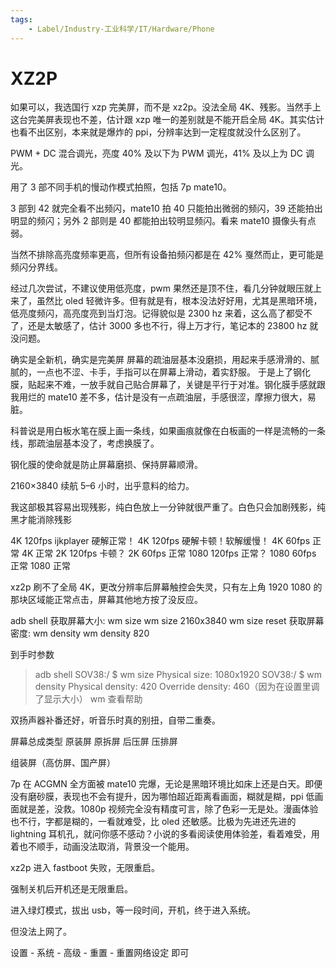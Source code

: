 ```yaml
---
tags:
    - Label/Industry-工业科学/IT/Hardware/Phone
---
```


# XZ2P

如果可以，我选国行 xzp 完美屏，而不是 xz2p。没法全局 4K、残影。当然手上这台完美屏表现也不差，估计跟 xzp 唯一的差别就是不能开启全局 4K。其实估计也看不出区别，本来就是爆炸的 ppi，分辨率达到一定程度就没什么区别了。

PWM + DC 混合调光，亮度 40% 及以下为 PWM 调光，41% 及以上为 DC 调光。

用了 3 部不同手机的慢动作模式拍照，包括 7p mate10。

3 部到 42 就完全看不出频闪，mate10 拍 40 只能拍出微弱的频闪，39 还能拍出明显的频闪；另外 2 部则是 40 都能拍出较明显频闪。看来 mate10 摄像头有点弱。

当然不排除高亮度频率更高，但所有设备拍频闪都是在 42% 戛然而止，更可能是频闪分界线。

经过几次尝试，不建议使用低亮度，pwm 果然还是顶不住，看几分钟就眼压就上来了，虽然比 oled 轻微许多。但有就是有，根本没法好好用，尤其是黑暗环境，低亮度频闪，高亮度亮到当灯泡。记得貌似是 2300 hz 来着，这么高了都受不了，还是太敏感了，估计 3000 多也不行，得上万才行，笔记本的 23800 hz 就没问题。

确实是全新机，确实是完美屏
屏幕的疏油层基本没磨损，用起来手感滑滑的、腻腻的，一点也不涩、卡手，手指可以在屏幕上滑动，着实舒服。
于是上了钢化膜，贴起来不难，一放手就自己贴合屏幕了，关键是平行于对准。钢化膜手感就跟我用烂的 mate10 差不多，估计是没有一点疏油层，手感很涩，摩擦力很大，易脏。

科普说是用白板水笔在膜上画一条线，如果画痕就像在白板画的一样是流畅的一条线，那疏油层基本没了，考虑换膜了。

钢化膜的使命就是防止屏幕磨损、保持屏幕顺滑。

2160×3840 续航 5–6 小时，出乎意料的给力。

我这部极其容易出现残影，纯白色放上一分钟就很严重了。白色只会加剧残影，纯黑才能消除残影

4K 120fps ijkplayer 硬解正常！
4K 120fps 硬解卡顿！软解缓慢！
4K 60fps 正常
4K 正常
2K 120fps 卡顿？
2K 60fps 正常
1080 120fps 正常？
1080 60fps 正常
1080 正常

xz2p 刷不了全局 4K，更改分辨率后屏幕触控会失灵，只有左上角 1920 1080 的那块区域能正常点击，屏幕其他地方按了没反应。

adb shell
获取屏幕大小: wm size
wm size 2160x3840
wm size reset
获取屏幕密度: wm density
wm density 820

到手时参数
>adb shell
SOV38:/ $ wm size
Physical size: 1080x1920
SOV38:/ $ wm density
Physical density: 420
Override density: 460（因为在设置里调了显示大小）
wm 查看帮助

双扬声器补番还好，听音乐时真的别扭，自带二重奏。

屏幕总成类型
原装屏
原拆屏
后压屏
压排屏

组装屏（高仿屏、国产屏）

7p 在 ACGMN 全方面被 mate10 完爆，无论是黑暗环境比如床上还是白天。即便没有磨砂膜，表现也不会有提升，因为哪怕超近距离看画面，糊就是糊，ppi 低画面就是差，没救。1080p 视频完全没有精度可言，除了色彩一无是处。漫画体验也不行，字都是糊的，一看就难受，比 oled 还敏感。比极为先进还先进的 lightning 耳机孔，就问你感不感动？小说的多看阅读使用体验差，看着难受，用着也不顺手，动画没法取消，背景没一个能用。




xz2p 进入 fastboot 失败，无限重启。

强制关机后开机还是无限重启。

进入绿灯模式，拔出 usb，等一段时间，开机，终于进入系统。

但没法上网了。

设置 - 系统 - 高级 - 重置 - 重置网络设定 即可
